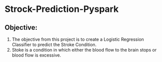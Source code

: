 # Strock-Prediction-Pyspark
## Objective:
 1) The objective from this project is to create a Logistic Regression Classifier to predict the Stroke Condition.
 2) Stoke is a condition in which either the blood flow to the brain stops or blood flow is excessive.
